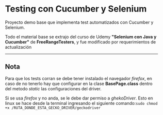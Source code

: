 # Testing con Cucumber y Selenium

Proyecto demo base que implementa test automatizados con Cucumber y Selenium.

Todo el material base se extrajo del curso de Udemy **"Selenium con Java y Cucumber"** de **FreeRangeTesters**, y fue
modificado por requerimientos de actualización

---

## Nota

Para que los tests corran se debe tener instalado el navegador *firefox*, en caso de no tenerlo hay que configurar en la clase **BasePage.class** dentro del metodo *static* las configuraciones del driver.

Si se usa *firefox* y no anda, se le debe dar permiso a *ghekoDriver*. Esto en linux se hace desde la terminal ingresando el siguiente comando:`sudo chmod +x /RUTA_DONDE_ESTA_GECKO_DRIVER/geckodriver`